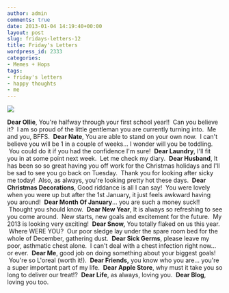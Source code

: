 ```yaml
---
author: admin
comments: true
date: 2013-01-04 14:19:40+00:00
layout: post
slug: fridays-letters-12
title: Friday's Letters
wordpress_id: 2333
categories:
- Memes + Hops
tags:
- friday's letters
- happy thoughts
- me
---
```


![](http://i1225.photobucket.com/albums/ee391/ashleyjps2326/Design/fridaysletters.png)

**Dear Ollie**, You're halfway through your first school year!!  Can you believe it?  I am so proud of the little gentleman you are currently turning into.  Me and you, BFFS.  **Dear Nate**, You are able to stand on your own now.  I can't believe you will be 1 in a couple of weeks... I wonder will you be toddling.  You could do it if you had the confidence I'm sure!  **Dear Laundry**, I'll fit you in at some point next week.  Let me check my diary.  **Dear Husband**, It has been so so great having you off work for the Christmas holidays and I'll be sad to see you go back on Tuesday.  Thank you for looking after sicky me today!  Also, as always, you're looking pretty hot these days.  **Dear Christmas Decorations**, Good riddance is all I can say!  You were lovely when you were up but after the 1st January, it just feels awkward having you around!  **Dear Month Of January**... you are such a money suck!!  Thought you should know.  **Dear New Year**, It is always so refreshing to see you come around.  New starts, new goals and excitement for the future.  My 2013 is looking very exciting!  **Dear Snow,** You totally flaked on us this year.  Where WERE YOU?  Our poor sledge lay under the spare room bed for the whole of December, gathering dust.  **Dear Sick Germs**, please leave my poor, asthmatic chest alone.  I can't deal with a chest infection right now... or ever.  **Dear Me**, good job on doing something about your biggest goals!  You're so L'oreal (worth it!).  **Dear Friends,** you know who you are... you're a super important part of my life.  **Dear Apple Store**, why must it take you so long to deliver our treat!?  **Dear Life**, as always, loving you.  **Dear Blog**, loving you too.

